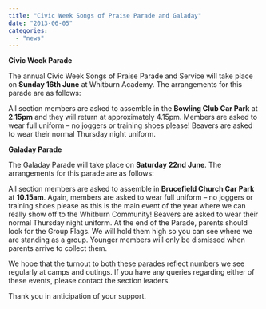 ```yaml
---
title: "Civic Week Songs of Praise Parade and Galaday"
date: "2013-06-05"
categories: 
  - "news"
---
```


**Civic Week Parade**

The annual Civic Week Songs of Praise Parade and Service will take place on **Sunday 16th June** at Whitburn Academy. The arrangements for this parade are as follows:

All section members are asked to assemble in the **Bowling Club Car Park** at **2.15pm** and they will return at approximately 4.15pm. Members are asked to wear full uniform – no joggers or training shoes please! Beavers are asked to wear their normal Thursday night uniform.

**Galaday Parade**

The Galaday Parade will take place on **Saturday 22nd June**. The arrangements for this parade are as follows:

All section members are asked to assemble in **Brucefield Church Car Park** at **10.15am**. Again, members are asked to wear full uniform – no joggers or training shoes please as this is the main event of the year where we can really show off to the Whitburn Community! Beavers are asked to wear their normal Thursday night uniform. At the end of the Parade, parents should look for the Group Flags. We will hold them high so you can see where we are standing as a group. Younger members will only be dismissed when parents arrive to collect them.

We hope that the turnout to both these parades reflect numbers we see regularly at camps and outings. If you have any queries regarding either of these events, please contact the section leaders.

Thank you in anticipation of your support.

